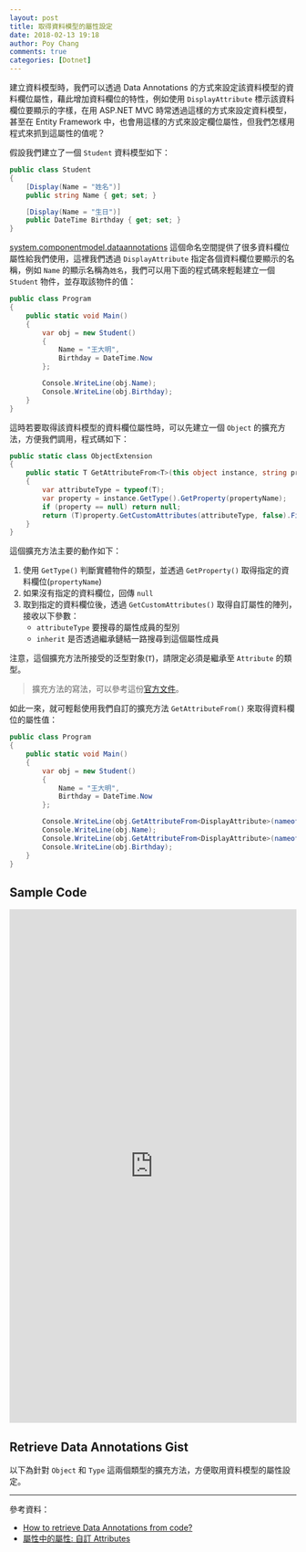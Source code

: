 ```yaml
---
layout: post
title: 取得資料模型的屬性設定
date: 2018-02-13 19:18
author: Poy Chang
comments: true
categories: [Dotnet]
---
```

建立資料模型時，我們可以透過 Data Annotations 的方式來設定該資料模型的資料欄位屬性，藉此增加資料欄位的特性，例如使用 `DisplayAttribute` 標示該資料欄位要顯示的字樣，在用 ASP.NET MVC 時常透過這樣的方式來設定資料模型，甚至在 Entity Framework 中，也會用這樣的方式來設定欄位屬性，但我們怎樣用程式來抓到這屬性的值呢？

假設我們建立了一個 `Student` 資料模型如下：

```csharp
public class Student
{
	[Display(Name = "姓名")]
	public string Name { get; set; }

	[Display(Name = "生日")]
	public DateTime Birthday { get; set; }
}
```

[system.componentmodel.dataannotations](https://docs.microsoft.com/zh-tw/dotnet/api/system.componentmodel.dataannotations?view=netframework-4.7.1) 這個命名空間提供了很多資料欄位屬性給我們使用，這裡我們透過 `DisplayAttribute` 指定各個資料欄位要顯示的名稱，例如 `Name` 的顯示名稱為`姓名`，我們可以用下面的程式碼來輕鬆建立一個 `Student` 物件，並存取該物件的值：

```csharp
public class Program
{
	public static void Main()
	{
		var obj = new Student()
		{
			Name = "王大明",
			Birthday = DateTime.Now
		};

		Console.WriteLine(obj.Name);
		Console.WriteLine(obj.Birthday);
	}
}
```

這時若要取得該資料模型的資料欄位屬性時，可以先建立一個 `Object` 的擴充方法，方便我們調用，程式碼如下：

```csharp
public static class ObjectExtension
{
	public static T GetAttributeFrom<T>(this object instance, string propertyName) where T : Attribute
	{
		var attributeType = typeof(T);
		var property = instance.GetType().GetProperty(propertyName);
		if (property == null) return null;
		return (T)property.GetCustomAttributes(attributeType, false).First();
	}
}
```

這個擴充方法主要的動作如下：

1. 使用 `GetType()` 判斷實體物件的類型，並透過 `GetProperty()` 取得指定的資料欄位(`propertyName`)
2. 如果沒有指定的資料欄位，回傳 `null`
3. 取到指定的資料欄位後，透過 `GetCustomAttributes()` 取得自訂屬性的陣列，接收以下參數：
	* `attributeType` 要搜尋的屬性成員的型別
	* `inherit` 是否透過繼承鏈結一路搜尋到這個屬性成員

注意，這個擴充方法所接受的泛型對象(`T`)，請限定必須是繼承至 `Attribute` 的類型。

>擴充方法的寫法，可以參考這份[官方文件](https://docs.microsoft.com/zh-tw/dotnet/csharp/programming-guide/classes-and-structs/extension-methods)。

如此一來，就可輕鬆使用我們自訂的擴充方法 `GetAttributeFrom()` 來取得資料欄位的屬性值：

```csharp
public class Program
{
	public static void Main()
	{
		var obj = new Student()
		{
			Name = "王大明",
			Birthday = DateTime.Now
		};

		Console.WriteLine(obj.GetAttributeFrom<DisplayAttribute>(nameof(Student.Name)).Name);
		Console.WriteLine(obj.Name);
		Console.WriteLine(obj.GetAttributeFrom<DisplayAttribute>(nameof(Student.Birthday)).Name);
		Console.WriteLine(obj.Birthday);
	}
}
```

## Sample Code

<iframe width="100%" height="900" src="https://dotnetfiddle.net/Widget/6ET5mj" frameborder="0"></iframe>

## Retrieve Data Annotations Gist

以下為針對 `Object` 和 `Type` 這兩個類型的擴充方法，方便取用資料模型的屬性設定。

<script src="https://gist.github.com/poychang/801e785e3556e0928fc7fbb990a46dc9.js"></script>



----------

參考資料：

* [How to retrieve Data Annotations from code?](https://stackoverflow.com/questions/7027613/how-to-retrieve-data-annotations-from-code-programmatically)
* [屬性中的屬性: 自訂 Attributes](https://dotblogs.com.tw/johnny/2015/07/31/csharp-custom-attributes)